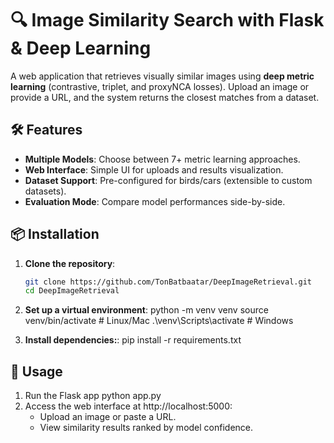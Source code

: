 # 🔍 Image Similarity Search with Flask & Deep Learning

A web application that retrieves visually similar images using **deep metric learning** (contrastive, triplet, and proxyNCA losses). Upload an image or provide a URL, and the system returns the closest matches from a dataset.

## 🛠️ Features
- **Multiple Models**: Choose between 7+ metric learning approaches.
- **Web Interface**: Simple UI for uploads and results visualization.
- **Dataset Support**: Pre-configured for birds/cars (extensible to custom datasets).
- **Evaluation Mode**: Compare model performances side-by-side.

## 📦 Installation
1. **Clone the repository**:
   ```bash
   git clone https://github.com/TonBatbaatar/DeepImageRetrieval.git
   cd DeepImageRetrieval

2. **Set up a virtual environment**:
   python -m venv venv
   source venv/bin/activate  # Linux/Mac
   .\venv\Scripts\activate  # Windows

3. **Install dependencies:**:
   pip install -r requirements.txt

## 🚀 Usage
1. Run the Flask app
   python app.py
2. Access the web interface at http://localhost:5000:
   - Upload an image or paste a URL.
   - View similarity results ranked by model confidence.
